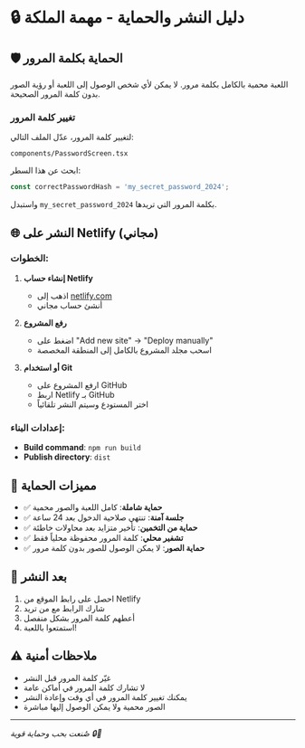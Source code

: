 # 🔒 دليل النشر والحماية - مهمة الملكة

## 🛡️ الحماية بكلمة المرور

اللعبة محمية بالكامل بكلمة مرور. لا يمكن لأي شخص الوصول إلى اللعبة أو رؤية الصور بدون كلمة المرور الصحيحة.

### تغيير كلمة المرور

لتغيير كلمة المرور، عدّل الملف التالي:
```
components/PasswordScreen.tsx
```

ابحث عن هذا السطر:
```typescript
const correctPasswordHash = 'my_secret_password_2024';
```

واستبدل `my_secret_password_2024` بكلمة المرور التي تريدها.

## 🌐 النشر على Netlify (مجاني)

### الخطوات:

1. **إنشاء حساب Netlify**
   - اذهب إلى [netlify.com](https://netlify.com)
   - أنشئ حساب مجاني

2. **رفع المشروع**
   - اضغط على "Add new site" → "Deploy manually"
   - اسحب مجلد المشروع بالكامل إلى المنطقة المخصصة

3. **أو استخدام Git**
   - ارفع المشروع على GitHub
   - اربط Netlify بـ GitHub
   - اختر المستودع وسيتم النشر تلقائياً

### إعدادات البناء:
- **Build command**: `npm run build`
- **Publish directory**: `dist`

## 🔐 مميزات الحماية

- ✅ **حماية شاملة**: كامل اللعبة والصور محمية
- ✅ **جلسة آمنة**: تنتهي صلاحية الدخول بعد 24 ساعة
- ✅ **حماية من التخمين**: تأخير متزايد بعد محاولات خاطئة
- ✅ **تشفير محلي**: كلمة المرور محفوظة محلياً فقط
- ✅ **حماية الصور**: لا يمكن الوصول للصور بدون كلمة مرور

## 🚀 بعد النشر

1. احصل على رابط الموقع من Netlify
2. شارك الرابط مع من تريد
3. أعطهم كلمة المرور بشكل منفصل
4. استمتعوا باللعبة!

## ⚠️ ملاحظات أمنية

- غيّر كلمة المرور قبل النشر
- لا تشارك كلمة المرور في أماكن عامة
- يمكنك تغيير كلمة المرور في أي وقت وإعادة النشر
- الصور محمية ولا يمكن الوصول إليها مباشرة

---
*صُنعت بحب وحماية قوية 🔒💖*
